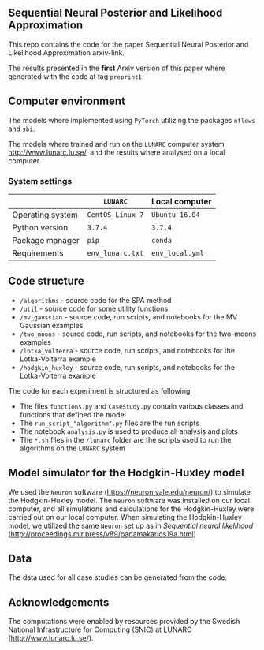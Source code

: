 ## Sequential Neural Posterior and Likelihood Approximation

This repo contains the code for the paper Sequential Neural Posterior and Likelihood Approximation arxiv-link. 

The results presented in the **first** Arxiv version of this paper where generated with the code at tag `preprint1`  

## Computer environment

The models where implemented using `PyTorch` utilizing the packages `nflows` and `sbi`.

The models where trained and run on the `LUNARC` computer system http://www.lunarc.lu.se/, and the results where analysed on a local computer.  

### System settings

|                  | `LUNARC`         |Local computer   | 
|------------------|------------------|-----------------|
| Operating system | `CentOS Linux 7` | `Ubuntu 16.04`  |
| Python version   | `3.7.4`          | `3.7.4`         |
| Package manager  | `pip`            | `conda`         |
| Requirements     | `env_lunarc.txt` | `env_local.yml` |

## Code structure 

- `/algorithms` - source code for the SPA method
- `/util` - source code for some utility functions
- `/mv_gaussian` - source code, run scripts, and notebooks for the MV Gaussian examples
- `/two_moons` - source code, run scripts, and notebooks for the two-moons examples
- `/lotka_volterra` - source code, run scripts, and notebooks for the Lotka-Volterra example
- `/hodgkin_huxley` - source code, run scripts, and notebooks for the Lotka-Volterra example

The code for each experiment is structured as following:

- The files `functions.py` and `CaseStudy.py` contain various classes and functions that defined the model
- The `run_script_"algorithm".py` files are the run scripts
- The notebook `analysis.py` is used to produce all analysis and  plots
- The `*.sh` files in the `/lunarc` folder are the scripts used to run the algorithms on the  `LUNARC` system


## Model simulator for the Hodgkin-Huxley model

We used the `Neuron` software (https://neuron.yale.edu/neuron/) to simulate the Hodgkin-Huxley model. The `Neuron` software was installed on our local computer, and all simulations and calculations for the Hodgkin-Huxley were carried out on our local computer. When simulating the Hodgkin-Huxley model, we utilized the same `Neuron` set up as in *Sequential neural likelihood* (http://proceedings.mlr.press/v89/papamakarios19a.html)   


## Data

The data used for all case studies can be generated from the code.

##  Acknowledgements

The computations were enabled by resources provided by the Swedish National Infrastructure for Computing (SNIC) at LUNARC (http://www.lunarc.lu.se/).

